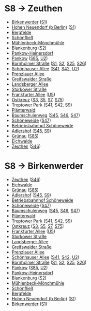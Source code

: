 # S8 → Zeuthen
* [Birkenwerder](../stations/Birkenwerder.md) ([S1](S1.md))
* [Hohen Neuendorf (b Berlin)](../stations/Hohen-Neuendorf-(b-Berlin).md) ([S1](S1.md))
* [Bergfelde](../stations/Bergfelde.md)
* [Schönfließ](../stations/Schönfließ.md)
* [Mühlenbeck-Mönchmühle](../stations/Mühlenbeck-Mönchmühle.md)
* [Blankenburg](../stations/Blankenburg.md) ([S2](S2.md))
* [Pankow-Heinersdorf](../stations/Pankow-Heinersdorf.md)
* [Pankow](../stations/Pankow.md) ([S85](S85.md), [U2](U2.md))
* [Bornholmer Straße](../stations/Bornholmer-Straße.md) ([S1](S1.md), [S2](S2.md), [S25](S25.md), [S26](S26.md))
* [Schönhauser Allee](../stations/Schönhauser-Allee.md) ([S41](S41.md), [S42](S42.md), [U2](U2.md))
* [Prenzlauer Allee](../stations/Prenzlauer-Allee.md)
* [Greifswalder Straße](../stations/Greifswalder-Straße.md)
* [Landsberger Allee](../stations/Landsberger-Allee.md)
* [Storkower Straße](../stations/Storkower-Straße.md)
* [Frankfurter Allee](../stations/Frankfurter-Allee.md) ([U5](U5.md))
* [Ostkreuz](../stations/Ostkreuz.md) ([S3](S3.md), [S5](S5.md), [S7](S7.md), [S75](S75.md))
* [Treptower Park](../stations/Treptower-Park.md) ([S41](S41.md), [S42](S42.md), [S9](S9.md))
* [Plänterwald](../stations/Plänterwald.md)
* [Baumschulenweg](../stations/Baumschulenweg.md) ([S45](S45.md), [S46](S46.md), [S47](S47.md))
* [Schöneweide](../stations/Schöneweide.md) ([S47](S47.md))
* [Betriebsbahnhof Schöneweide](../stations/Betriebsbahnhof-Schöneweide.md)
* [Adlershof](../stations/Adlershof.md) ([S45](S45.md), [S9](S9.md))
* [Grünau](../stations/Grünau.md) ([S85](S85.md))
* [Eichwalde](../stations/Eichwalde.md)
* [Zeuthen](../stations/Zeuthen.md) ([S46](S46.md))

# S8 → Birkenwerder
* [Zeuthen](../stations/Zeuthen.md) ([S46](S46.md))
* [Eichwalde](../stations/Eichwalde.md)
* [Grünau](../stations/Grünau.md) ([S85](S85.md))
* [Adlershof](../stations/Adlershof.md) ([S45](S45.md), [S9](S9.md))
* [Betriebsbahnhof Schöneweide](../stations/Betriebsbahnhof-Schöneweide.md)
* [Schöneweide](../stations/Schöneweide.md) ([S47](S47.md))
* [Baumschulenweg](../stations/Baumschulenweg.md) ([S45](S45.md), [S46](S46.md), [S47](S47.md))
* [Plänterwald](../stations/Plänterwald.md)
* [Treptower Park](../stations/Treptower-Park.md) ([S41](S41.md), [S42](S42.md), [S9](S9.md))
* [Ostkreuz](../stations/Ostkreuz.md) ([S3](S3.md), [S5](S5.md), [S7](S7.md), [S75](S75.md))
* [Frankfurter Allee](../stations/Frankfurter-Allee.md) ([U5](U5.md))
* [Storkower Straße](../stations/Storkower-Straße.md)
* [Landsberger Allee](../stations/Landsberger-Allee.md)
* [Greifswalder Straße](../stations/Greifswalder-Straße.md)
* [Prenzlauer Allee](../stations/Prenzlauer-Allee.md)
* [Schönhauser Allee](../stations/Schönhauser-Allee.md) ([S41](S41.md), [S42](S42.md), [U2](U2.md))
* [Bornholmer Straße](../stations/Bornholmer-Straße.md) ([S1](S1.md), [S2](S2.md), [S25](S25.md), [S26](S26.md))
* [Pankow](../stations/Pankow.md) ([S85](S85.md), [U2](U2.md))
* [Pankow-Heinersdorf](../stations/Pankow-Heinersdorf.md)
* [Blankenburg](../stations/Blankenburg.md) ([S2](S2.md))
* [Mühlenbeck-Mönchmühle](../stations/Mühlenbeck-Mönchmühle.md)
* [Schönfließ](../stations/Schönfließ.md)
* [Bergfelde](../stations/Bergfelde.md)
* [Hohen Neuendorf (b Berlin)](../stations/Hohen-Neuendorf-(b-Berlin).md) ([S1](S1.md))
* [Birkenwerder](../stations/Birkenwerder.md) ([S1](S1.md))
